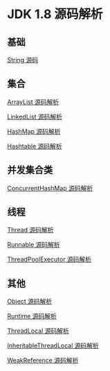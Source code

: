 # JDK 1.8 源码解析

## 基础

<a href="https://github.com/wupeixuan/JDKSourceCode1.8/blob/master/src/java/lang/String.java">String 源码</a>

## 集合

<a href="https://github.com/wupeixuan/JDKSourceCode1.8/blob/master/src/java/util/ArrayList.java">ArrayList 源码解析</a>

<a href="https://github.com/wupeixuan/JDKSourceCode1.8/blob/master/src/java/util/LinkedList.java">LinkedList 源码解析</a>

<a href="https://github.com/wupeixuan/JDKSourceCode1.8/blob/master/src/java/util/HashMap.java">HashMap 源码解析</a>

<a href="https://github.com/wupeixuan/JDKSourceCode1.8/blob/master/src/java/util/Hashtable.java">Hashtable 源码解析</a>

## 并发集合类

<a href="https://github.com/wupeixuan/JDKSourceCode1.8/blob/master/src/java/util/concurrent/ConcurrentHashMap.java">ConcurrentHashMap 源码解析</a>

## 线程

<a href="https://github.com/wupeixuan/JDKSourceCode1.8/blob/master/src/java/lang/Thread.java">Thread 源码解析</a>

<a href="https://github.com/wupeixuan/JDKSourceCode1.8/blob/master/src/java/lang/Runnable.java">Runnable 源码解析</a>

<a href="https://github.com/wupeixuan/JDKSourceCode1.8/blob/master/src/java/util/concurrent/ThreadPoolExecutor.java">ThreadPoolExecutor 源码解析</a>

## 其他

<a href="https://github.com/wupeixuan/JDKSourceCode1.8/blob/master/src/java/lang/Object.java">Object 源码解析</a>

<a href="https://github.com/wupeixuan/JDKSourceCode1.8/blob/master/src/java/lang/Runtime.java">Runtime 源码解析</a>

<a href="https://github.com/wupeixuan/JDKSourceCode1.8/blob/master/src/java/lang/ThreadLocal.java">ThreadLocal 源码解析</a>

<a href="https://github.com/wupeixuan/JDKSourceCode1.8/blob/master/src/java/lang/InheritableThreadLocal.java">InheritableThreadLocal 源码解析</a>

<a href="https://github.com/wupeixuan/JDKSourceCode1.8/blob/master/src/java/lang/ref/WeakReference.java">WeakReference 源码解析</a>